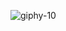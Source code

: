 ![giphy-10](https://github.com/Hust1eDev/Hust1eDev/assets/98664854/9280ddc2-d269-43e9-97b4-e6d1ea2c6cfe)


<!---
C0deSpawner/C0deSpawner is a ✨ special ✨ repository because its `README.md` (this file) appears on your GitHub profile.
You can click the Preview link to take a look at your changes.
--->
